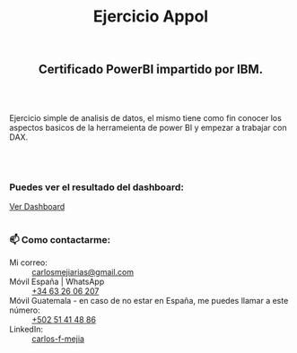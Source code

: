 <h1 align="center">Ejercicio Appol</h1><br>


<h2 align="center">Certificado PowerBI impartido por IBM.</h2>
<br>
<br>
<p>Ejercicio simple de analisis de datos, el mismo tiene como fin conocer los aspectos basicos de la herrameienta de power BI y empezar a trabajar con DAX. </p>
<br>
<br>
<h3>Puedes ver el resultado del dashboard:</h3>
<a href="[https://www.linkedin.com/in/carlos-f-mejia/](https://app.powerbi.com/view?r=eyJrIjoiODZjODI1ODgtNmMwZi00NjVhLTlmYjYtNTIwMzA4MzgxNmU1IiwidCI6IjEzYTViODliLTliYTUtNGVlNi05NzU0LWU2OWFmYTVlMmQzYiIsImMiOjl9)" target="blank">Ver Dashboard</a>
<br>
<br>
<h3>📫 Como contactarme:</h3>
<dl>
  <dt>Mi correo:</dt>
  <dd><a href="mailto:carlosmejiarias@gmail.com">carlosmejiarias@gmail.com</a></dd>
  <dt>Móvil España | WhatsApp</dt>
  <dd><a href="tel:+34632606207">+34 63 26 06 207</a></dd>
  <dt>Móvil Guatemala - en caso de no estar en España, me puedes llamar a este número:</dt>
  <dd><a href="tel:+50251414886">+502 51 41 48 86</a></dd>
<dt>LinkedIn:</dt>
  <dd><a href="https://www.linkedin.com/in/carlos-f-mejia/" target="blank">carlos-f-mejia</a></dd>
</dl>
 <br>
